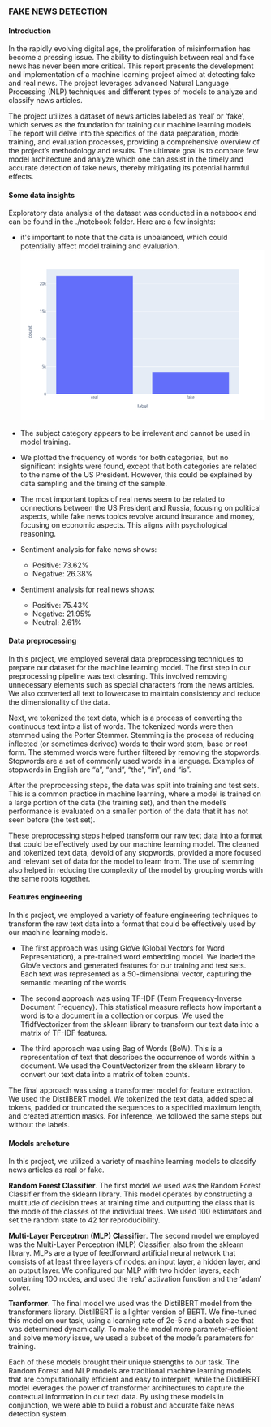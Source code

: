 ### FAKE NEWS DETECTION 

#### Introduction 

In the rapidly evolving digital age, the proliferation of misinformation has become a pressing issue. The ability to distinguish between real and fake news has never been more critical. This report presents the development and implementation of a machine learning project aimed at detecting fake and real news. The project leverages advanced Natural Language Processing (NLP) techniques and different types of models to analyze and classify news articles.

The project utilizes a dataset of news articles labeled as ‘real’ or ‘fake’, which serves as the foundation for training our machine learning models. The report will delve into the specifics of the data preparation, model training, and evaluation processes, providing a comprehensive overview of the project’s methodology and results. The ultimate goal is to compare few model architecture and analyze which one can assist in the timely and accurate detection of fake news, thereby mitigating its potential harmful effects.

#### Some data insights 

Exploratory data analysis of the dataset was conducted in a notebook and can be found in the ./notebook folder. Here are a few insights:

- it's important to note that the data is unbalanced, which could potentially affect model training and evaluation.
![Data balance](images/balance.png)

- The subject category appears to be irrelevant and cannot be used in model training.

- We plotted the frequency of words for both categories, but no significant insights were found, except that both categories are related to the name of the US President. However, this could be explained by data sampling and the timing of the sample.

- The most important topics of real news seem to be related to connections between the US President and Russia, focusing on political aspects, while fake news topics revolve around insurance and money, focusing on economic aspects. This aligns with psychological reasoning.

- Sentiment analysis for fake news shows:

  - Positive: 73.62%
  - Negative: 26.38%

- Sentiment analysis for real news shows:

  - Positive: 75.43%
  - Negative: 21.95%
  - Neutral: 2.61%


#### Data preprocessing 

In this project, we employed several data preprocessing techniques to prepare our dataset for the machine learning model. The first step in our preprocessing pipeline was text cleaning. This involved removing unnecessary elements such as special characters from the news articles. We also converted all text to lowercase to maintain consistency and reduce the dimensionality of the data.

Next, we tokenized the text data, which is a process of converting the continuous text into a list of words. The tokenized words were then stemmed using the Porter Stemmer. Stemming is the process of reducing inflected (or sometimes derived) words to their word stem, base or root form. The stemmed words were further filtered by removing the stopwords. Stopwords are a set of commonly used words in a language. Examples of stopwords in English are “a”, “and”, “the”, “in”, and “is”.

After the preprocessing steps, the data was split into training and test sets. This is a common practice in machine learning, where a model is trained on a large portion of the data (the training set), and then the model’s performance is evaluated on a smaller portion of the data that it has not seen before (the test set).

These preprocessing steps helped transform our raw text data into a format that could be effectively used by our machine learning model. The cleaned and tokenized text data, devoid of any stopwords, provided a more focused and relevant set of data for the model to learn from. The use of stemming also helped in reducing the complexity of the model by grouping words with the same roots together.

#### Features engineering 

In this project, we employed a variety of feature engineering techniques to transform the raw text data into a format that could be effectively used by our machine learning models.

- The first approach was using GloVe (Global Vectors for Word Representation), a pre-trained word embedding model. We loaded the GloVe vectors and generated features for our training and test sets. Each text was represented as a 50-dimensional vector, capturing the semantic meaning of the words.

- The second approach was using TF-IDF (Term Frequency-Inverse Document Frequency). This statistical measure reflects how important a word is to a document in a collection or corpus. We used the TfidfVectorizer from the sklearn library to transform our text data into a matrix of TF-IDF features.

- The third approach was using Bag of Words (BoW). This is a representation of text that describes the occurrence of words within a document. We used the CountVectorizer from the sklearn library to convert our text data into a matrix of token counts.

The final approach was using a transformer model for feature extraction. We used the DistilBERT model. We tokenized the text data, added special tokens, padded or truncated the sequences to a specified maximum length, and created attention masks. For inference, we followed the same steps but without the labels.

#### Models archeture 

In this project, we utilized a variety of machine learning models to classify news articles as real or fake.

**Random Forest Classifier**. The first model we used was the Random Forest Classifier from the sklearn library. This model operates by constructing a multitude of decision trees at training time and outputting the class that is the mode of the classes of the individual trees. We used 100 estimators and set the random state to 42 for reproducibility.

**Multi-Layer Perceptron (MLP) Classifier**. The second model we employed was the Multi-Layer Perceptron (MLP) Classifier, also from the sklearn library. MLPs are a type of feedforward artificial neural network that consists of at least three layers of nodes: an input layer, a hidden layer, and an output layer. We configured our MLP with two hidden layers, each containing 100 nodes, and used the ‘relu’ activation function and the ‘adam’ solver.

**Tranformer**. The final model we used was the DistilBERT model from the transformers library. DistilBERT is a lighter version of BERT. We fine-tuned this model on our task, using a learning rate of 2e-5 and a batch size that was determined dynamically. To make the model more parameter-efficient and solve memory issue, we used a subset of the model’s parameters for training.

Each of these models brought their unique strengths to our task. The Random Forest and MLP models are traditional machine learning models that are computationally efficient and easy to interpret, while the DistilBERT model leverages the power of transformer architectures to capture the contextual information in our text data. By using these models in conjunction, we were able to build a robust and accurate fake news detection system.

